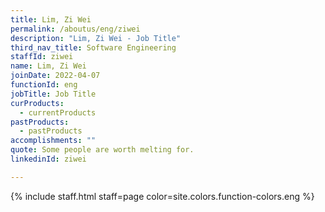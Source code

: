 ```yaml
---
title: Lim, Zi Wei
permalink: /aboutus/eng/ziwei
description: "Lim, Zi Wei - Job Title"
third_nav_title: Software Engineering
staffId: ziwei
name: Lim, Zi Wei
joinDate: 2022-04-07
functionId: eng
jobTitle: Job Title
curProducts:
  - currentProducts
pastProducts:
  - pastProducts
accomplishments: ""
quote: Some people are worth melting for.
linkedinId: ziwei

---
```


{% include staff.html staff=page color=site.colors.function-colors.eng %}
